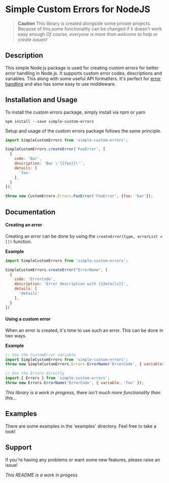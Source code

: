 # Simple Custom Errors for NodeJS

> **Caution**
> This library is created alongside some private projects.
> Because of this,some functionality can be changed if it doesn't work easy enough
> _Of course, everyone is more than welcome to help or create issues!_

Description
-------------
This simple Node.js package is used for creating custom errors for better error handling in Node.js. It supports custom error codes, descriptions and variables. This along with some useful API formatters.
It's perfect for [error handling](./examples/handling.js) and also has some easy to use middleware.

Installation and Usage
-------------
To install the custom errors package, simply install via npm or yarn
```
npm install --save simple-custom-errors
```

Setup and usage of the custom errors package follows the same principle.
```javascript
import SimpleCustomErrors from 'simple-custom-errors';

SimpleCustomErrors.createError('FooError', [
  {
    code: 'Bar',
    description: 'Bar \'{{foo}}\'',
    details: [
      'foo'
    ],
  }
]);

throw new CustomErrors.Errors.FooError('FooError', {foo: 'bar'});
```

Documentation
-------------

#### Creating an error
Creating an error can be done by using the ```createError(type, errorList = [])``` function.

**Example**
```javascript
import SimpleCustomErrors from 'simple-custom-errors';

SimpleCustomErrors.createError("ErrorName", [
  {
    code: 'ErrorCode',
    description: 'Error description with {{details}}',
    details: [
      'details'
    ],
  }
])
```

#### Using a custom error
When an error is created, it's time to use such an error. This can be done in two ways.

**Example**
```javascript
// Use the CustomError variable
import SimpleCustomErrors from 'simple-custom-errors';
throw new SimpleCustomErrors.Errors.ErrorName('ErrorCode', { variable: 'foo' });

// Use the Errors directly
import { Errors } from 'simple-custom-errors';
throw new Errors.ErrorName('ErrorCode', { variable: 'foo' });
```

_This library is a work in progress, there isn't much more functionality than this..._

Examples
-------------
There are some examples in the 'examples' directory. Feel free to take a look!

Support
-------------
If you're having any problems or want some new features, please raise an issue!


_This README is a work in progess_
